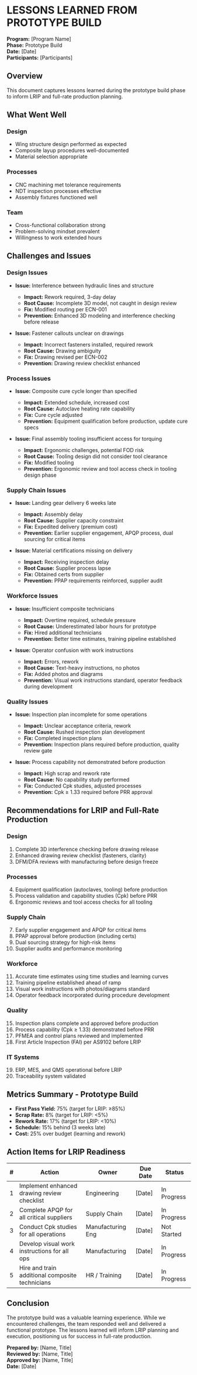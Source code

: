 # LESSONS LEARNED FROM PROTOTYPE BUILD

**Program:** [Program Name]  
**Phase:** Prototype Build  
**Date:** [Date]  
**Participants:** [Participants]

## Overview

This document captures lessons learned during the prototype build phase to inform LRIP and full-rate production planning.

## What Went Well

### Design
- Wing structure design performed as expected
- Composite layup procedures well-documented
- Material selection appropriate

### Processes
- CNC machining met tolerance requirements
- NDT inspection processes effective
- Assembly fixtures functioned well

### Team
- Cross-functional collaboration strong
- Problem-solving mindset prevalent
- Willingness to work extended hours

## Challenges and Issues

### Design Issues
- **Issue:** Interference between hydraulic lines and structure
  - **Impact:** Rework required, 3-day delay
  - **Root Cause:** Incomplete 3D model, not caught in design review
  - **Fix:** Modified routing per ECN-001
  - **Prevention:** Enhanced 3D modeling and interference checking before release

- **Issue:** Fastener callouts unclear on drawings
  - **Impact:** Incorrect fasteners installed, required rework
  - **Root Cause:** Drawing ambiguity
  - **Fix:** Drawing revised per ECN-002
  - **Prevention:** Drawing review checklist enhanced

### Process Issues
- **Issue:** Composite cure cycle longer than specified
  - **Impact:** Extended schedule, increased cost
  - **Root Cause:** Autoclave heating rate capability
  - **Fix:** Cure cycle adjusted
  - **Prevention:** Equipment qualification before production, update cure specs

- **Issue:** Final assembly tooling insufficient access for torquing
  - **Impact:** Ergonomic challenges, potential FOD risk
  - **Root Cause:** Tooling design did not consider tool clearance
  - **Fix:** Modified tooling
  - **Prevention:** Ergonomic review and tool access check in tooling design phase

### Supply Chain Issues
- **Issue:** Landing gear delivery 6 weeks late
  - **Impact:** Assembly delay
  - **Root Cause:** Supplier capacity constraint
  - **Fix:** Expedited delivery (premium cost)
  - **Prevention:** Earlier supplier engagement, APQP process, dual sourcing for critical items

- **Issue:** Material certifications missing on delivery
  - **Impact:** Receiving inspection delay
  - **Root Cause:** Supplier process lapse
  - **Fix:** Obtained certs from supplier
  - **Prevention:** PPAP requirements reinforced, supplier audit

### Workforce Issues
- **Issue:** Insufficient composite technicians
  - **Impact:** Overtime required, schedule pressure
  - **Root Cause:** Underestimated labor hours for prototype
  - **Fix:** Hired additional technicians
  - **Prevention:** Better time estimates, training pipeline established

- **Issue:** Operator confusion with work instructions
  - **Impact:** Errors, rework
  - **Root Cause:** Text-heavy instructions, no photos
  - **Fix:** Added photos and diagrams
  - **Prevention:** Visual work instructions standard, operator feedback during development

### Quality Issues
- **Issue:** Inspection plan incomplete for some operations
  - **Impact:** Unclear acceptance criteria, rework
  - **Root Cause:** Rushed inspection plan development
  - **Fix:** Completed inspection plans
  - **Prevention:** Inspection plans required before production, quality review gate

- **Issue:** Process capability not demonstrated before production
  - **Impact:** High scrap and rework rate
  - **Root Cause:** No capability study performed
  - **Fix:** Conducted Cpk studies, adjusted processes
  - **Prevention:** Cpk ≥ 1.33 required before PRR approval

## Recommendations for LRIP and Full-Rate Production

### Design
1. Complete 3D interference checking before drawing release
2. Enhanced drawing review checklist (fasteners, clarity)
3. DFM/DFA reviews with manufacturing before design freeze

### Processes
4. Equipment qualification (autoclaves, tooling) before production
5. Process validation and capability studies (Cpk) before PRR
6. Ergonomic reviews and tool access checks for all tooling

### Supply Chain
7. Early supplier engagement and APQP for critical items
8. PPAP approval before production (including certs)
9. Dual sourcing strategy for high-risk items
10. Supplier audits and performance monitoring

### Workforce
11. Accurate time estimates using time studies and learning curves
12. Training pipeline established ahead of ramp
13. Visual work instructions with photos/diagrams standard
14. Operator feedback incorporated during procedure development

### Quality
15. Inspection plans complete and approved before production
16. Process capability (Cpk ≥ 1.33) demonstrated before PRR
17. PFMEA and control plans reviewed and implemented
18. First Article Inspection (FAI) per AS9102 before LRIP

### IT Systems
19. ERP, MES, and QMS operational before LRIP
20. Traceability system validated

## Metrics Summary - Prototype Build

- **First Pass Yield:** 75% (target for LRIP: ≥85%)
- **Scrap Rate:** 8% (target for LRIP: <5%)
- **Rework Rate:** 17% (target for LRIP: <10%)
- **Schedule:** 15% behind (3 weeks late)
- **Cost:** 25% over budget (learning and rework)

## Action Items for LRIP Readiness

| # | Action | Owner | Due Date | Status |
|---|--------|-------|----------|--------|
| 1 | Implement enhanced drawing review checklist | Engineering | [Date] | In Progress |
| 2 | Complete APQP for all critical suppliers | Supply Chain | [Date] | In Progress |
| 3 | Conduct Cpk studies for all operations | Manufacturing Eng | [Date] | Not Started |
| 4 | Develop visual work instructions for all ops | Manufacturing | [Date] | In Progress |
| 5 | Hire and train additional composite technicians | HR / Training | [Date] | In Progress |

## Conclusion

The prototype build was a valuable learning experience. While we encountered challenges, the team responded well and delivered a functional prototype. The lessons learned will inform LRIP planning and execution, positioning us for success in full-rate production.

**Prepared by:** [Name, Title]  
**Reviewed by:** [Name, Title]  
**Approved by:** [Name, Title]  
**Date:** [Date]
